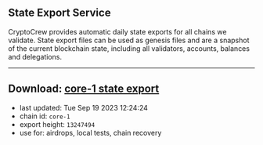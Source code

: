 ## State Export Service
CryptoCrew provides automatic daily state exports for all chains we validate. State export files can be used as genesis files and are a snapshot of the current blockchain state, including all validators, accounts, balances and delegations.

---
**Download: [core-1 state export](https://dl.ccvalidators.com/SERVICE/persistence/core-1_export_13247494.json)**
---

- last updated: Tue Sep 19 2023 12:24:24
- chain id: `core-1`
- export height: `13247494`
- use for: airdrops, local tests, chain recovery
